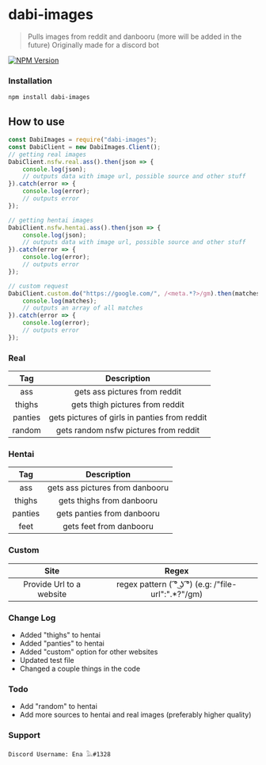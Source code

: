 ﻿
# dabi-images
> Pulls images from reddit and danbooru (more will be added in the future)
> Originally made for a discord bot

[![NPM Version][npm-image]][npm-url]

### Installation
```
npm install dabi-images
```

## How to use
```js
const DabiImages = require("dabi-images");
const DabiClient = new DabiImages.Client();
// getting real images
DabiClient.nsfw.real.ass().then(json => {
    console.log(json);
    // outputs data with image url, possible source and other stuff
}).catch(error => {
    console.log(error);
    // outputs error
});

// getting hentai images
DabiClient.nsfw.hentai.ass().then(json => {
    console.log(json);
    // outputs data with image url, possible source and other stuff
}).catch(error => {
    console.log(error);
    // outputs error
});

// custom request
DabiClient.custom.do("https://google.com/", /<meta.*?>/gm).then(matches => {
    console.log(matches);
    // outputs an array of all matches
}).catch(error => {
    console.log(error);
    // outputs error
});
```
### Real

| Tag | Description |
|:---:|:-----------:|
| ass | gets ass pictures from reddit |
| thighs | gets thigh pictures from reddit |
| panties | gets pictures of girls in panties from reddit |
| random | gets random nsfw pictures from reddit |

### Hentai

| Tag | Description |
|:---:|:-----------:|
| ass | gets ass pictures from danbooru |
| thighs | gets thighs from danbooru |
| panties | gets panties from danbooru |
| feet | gets feet from  danbooru |

### Custom

| Site | Regex |
|:----:|:-----:|
| Provide Url to a website | regex pattern ( ͡° ͜ʖ ͡°) (e.g: /"file-url":".*?"/gm) |

### Change Log
* Added "thighs" to hentai
* Added "panties" to hentai
* Added "custom" option for other websites
* Updated test file
* Changed a couple things in the code

### Todo
* Add "random" to hentai
* Add more sources to hentai and real images (preferably higher quality)


### Support
```
Discord Username: Ena 𓅓#1328
```
[npm-image]: https://img.shields.io/npm/v/dabi-images.svg
[npm-url]: https://www.npmjs.com/package/dabi-images